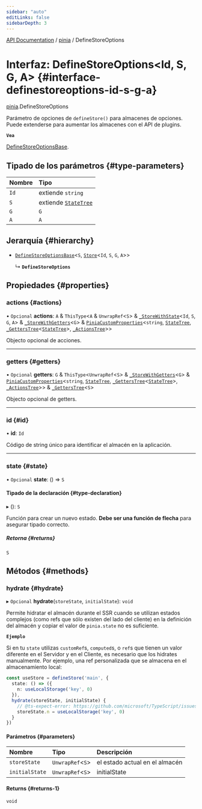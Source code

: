```yaml
---
sidebar: "auto"
editLinks: false
sidebarDepth: 3
---
```


[API Documentation](../index.md) / [pinia](../modules/pinia.md) / DefineStoreOptions

# Interfaz: DefineStoreOptions<Id, S, G, A\> {#interface-definestoreoptions-id-s-g-a}

[pinia](../modules/pinia.md).DefineStoreOptions

Parámetro de opciones de `defineStore()` para almacenes de opciones. Puede extenderse para aumentar los almacenes con el API de plugins.

**`Vea`**

[DefineStoreOptionsBase](pinia.DefineStoreOptionsBase.md).

## Tipado de los parámetros {#type-parameters}

| Nombre | Tipo |
| :------ | :------ |
| `Id` | extiende `string` |
| `S` | extiende [`StateTree`](../modules/pinia.md#statetree) |
| `G` | `G` |
| `A` | `A` |

## Jerarquía {#hierarchy}

- [`DefineStoreOptionsBase`](pinia.DefineStoreOptionsBase.md)<`S`, [`Store`](../modules/pinia.md#store)<`Id`, `S`, `G`, `A`\>\>

  ↳ **`DefineStoreOptions`**

## Propiedades {#properties}

### actions {#actions}

• `Opcional` **actions**: `A` & `ThisType`<`A` & `UnwrapRef`<`S`\> & [`_StoreWithState`](pinia._StoreWithState.md)<`Id`, `S`, `G`, `A`\> & [`_StoreWithGetters`](../modules/pinia.md#_storewithgetters)<`G`\> & [`PiniaCustomProperties`](pinia.PiniaCustomProperties.md)<`string`, [`StateTree`](../modules/pinia.md#statetree), [`_GettersTree`](../modules/pinia.md#_getterstree)<[`StateTree`](../modules/pinia.md#statetree)\>, [`_ActionsTree`](../modules/pinia.md#_actionstree)\>\>

Objecto opcional de acciones.

___

### getters {#getters}

• `Opcional` **getters**: `G` & `ThisType`<`UnwrapRef`<`S`\> & [`_StoreWithGetters`](../modules/pinia.md#_storewithgetters)<`G`\> & [`PiniaCustomProperties`](pinia.PiniaCustomProperties.md)<`string`, [`StateTree`](../modules/pinia.md#statetree), [`_GettersTree`](../modules/pinia.md#_getterstree)<[`StateTree`](../modules/pinia.md#statetree)\>, [`_ActionsTree`](../modules/pinia.md#_actionstree)\>\> & [`_GettersTree`](../modules/pinia.md#_getterstree)<`S`\>

Objecto opcional de getters.

___

### id {#id}

• **id**: `Id`

Código de string único para identificar el almacén en la aplicación.

___

### state {#state}

• `Opcional` **state**: () => `S`

#### Tipado de la declaración {#type-declaration}

▸ (): `S`

Función para crear un nuevo estado. **Debe ser una función de flecha** para asegurar
tipado correcto.

##### Retorna {#returns}

`S`

## Métodos {#methods}

### hydrate {#hydrate}

▸ `Opcional` **hydrate**(`storeState`, `initialState`): `void`

Permite hidratar el almacén durante el SSR cuando se utilizan estados complejos (como refs que sólo existen del lado del cliente) en la definición del almacén y copiar el valor de `pinia.state` no es suficiente.

**`Ejemplo`**

Si en tu `state` utilizas `customRef`s, `computed`s, o `ref`s que tienen un valor diferente en el Servidor y en el Cliente, es necesario que los hidrates manualmente. Por ejemplo, una ref personalizada que se almacena en el almacenamiento local:

```ts
const useStore = defineStore('main', {
  state: () => ({
    n: useLocalStorage('key', 0)
  }),
  hydrate(storeState, initialState) {
    // @ts-expect-error: https://github.com/microsoft/TypeScript/issues/43826
    storeState.n = useLocalStorage('key', 0)
  }
})
```

#### Parámetros {#parameters}

| Nombre | Tipo | Descripción |
| :------ | :------ | :------ |
| `storeState` | `UnwrapRef`<`S`\> | el estado actual en el almacén |
| `initialState` | `UnwrapRef`<`S`\> | initialState |

#### Returns {#returns-1}

`void`
